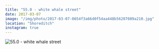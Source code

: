```yaml
---
title: "55.0 - white whale street"
date: 2017-03-07
image: "/img/photo/2017-03-07-0654f3a66d0f54aa448b56207089a210.jpg"
location: "Shoreditch"
instagram: true
---
```


![55.0 - white whale street](/img/photo/2017-03-07-0654f3a66d0f54aa448b56207089a210.jpg)
